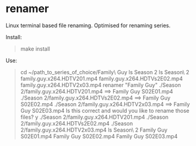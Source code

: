 renamer
=======

Linux terminal based file renaming. Optimised for renaming series.

Install:
  > make install

Use:
  > cd ~/path_to_series_of_choice/Family\ Guy
  > ls
  Season 2
  > ls Season\ 2
  family.guy.x264.HDTV201.mp4   family.guy.x264.HDTVs2E02.mp4
  family.guy.x264.HDTV2x03.mp4
  > renamer "Family Guy"
  ./Season 2/family.guy.x264.HDTV201.mp4 ==> Family Guy S02E01.mp4
  ./Season 2/family.guy.x264.HDTVs2E02.mp4 ==> Family Guy S02E02.mp4
  ./Season 2/family.guy.x264.HDTV2x03.mp4 ==> Family Guy S02E03.mp4
  Is this correct and would you like to rename those files?
  > y
  ./Season 2/family.guy.x264.HDTV201.mp4
  ./Season 2/family.guy.x264.HDTVs2E02.mp4
  ./Season 2/family.guy.x264.HDTV2x03.mp4
  > ls Season\ 2
  Family Guy S02E01.mp4  Family Guy S02E02.mp4  Family Guy S02E03.mp4
